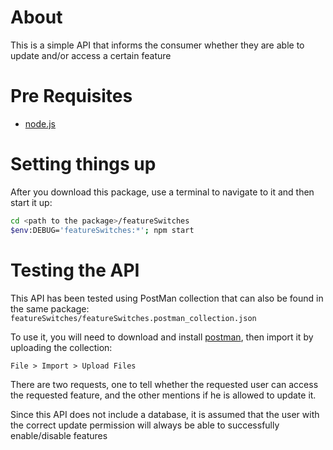 # About

This is a simple API that informs the consumer whether they are able to update and/or access a certain feature

# Pre Requisites

* [node.js](https://nodejs.org/en/download/)

# Setting things up

After you download this package, use a terminal to navigate to it and then start it up:

```bash
cd <path to the package>/featureSwitches
$env:DEBUG='featureSwitches:*'; npm start
```

# Testing the API

This API has been tested using PostMan collection that can also be found in the same package: `featureSwitches/featureSwitches.postman_collection.json`

To use it, you will need to download and install [postman](https://www.postman.com/downloads/), then import it by uploading the collection:

`File > Import > Upload Files`

There are two requests, one to tell whether the requested user can access the requested feature, and the other mentions if he is allowed to update it.

Since this API does not include a database, it is assumed that the user with the correct update permission will always be able to successfully enable/disable features